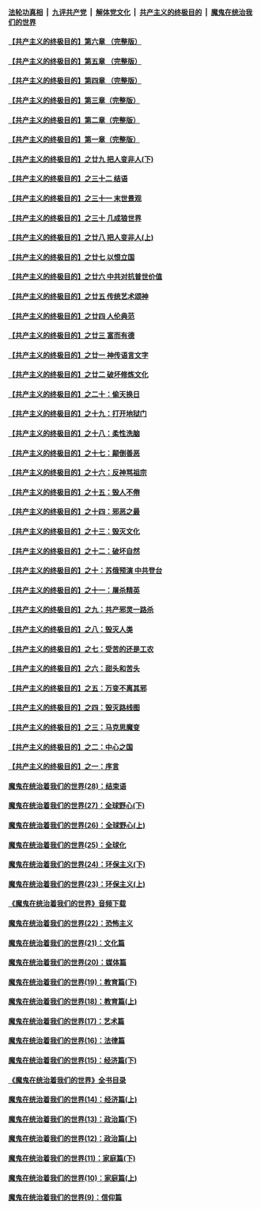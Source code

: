 

####  [法轮功真相](../../../../basic/blob/master/README.md?t=04170601) &nbsp;|&nbsp; [九评共产党](../../../../9ping.md/blob/master/README.md?t=04170601) &nbsp;|&nbsp; [解体党文化](../../../../jtdwh.md/blob/master/README.md?t=04170601)  &nbsp;|&nbsp; [共产主义的终极目的](../../../../gczydzjmd.md/blob/master/README.md?t=04170601) &nbsp;|&nbsp; [魔鬼在统治我们的世界](../../../../mgztzwmdsj.md/blob/master/README.md?t=04170601) 

#### [【共产主义的终极目的】第六章 （完整版）](../pages/nsc422/n11428913.md?t=04170601) 

#### [【共产主义的终极目的】第五章 （完整版）](../pages/nsc422/n11428912.md?t=04170601) 

#### [【共产主义的终极目的】第四章 （完整版）](../pages/nsc422/n11428907.md?t=04170601) 

#### [【共产主义的终极目的】第三章（完整版）](../pages/nsc422/n11428848.md?t=04170601) 

#### [【共产主义的终极目的】第二章（完整版）](../pages/nsc422/n11428831.md?t=04170601) 

#### [【共产主义的终极目的】第一章（完整版）](../pages/nsc422/n11417651.md?t=04170601) 

#### [【共产主义的终极目的】之廿九 把人变非人(下)](../pages/nsc422/n11344140.md?t=04170601) 

#### [【共产主义的终极目的】之三十二 结语](../pages/nsc422/n11360535.md?t=04170601) 

#### [【共产主义的终极目的】之三十一 末世景观](../pages/nsc422/n11351129.md?t=04170601) 

#### [【共产主义的终极目的】之三十 几成狼世界](../pages/nsc422/n11348280.md?t=04170601) 

#### [【共产主义的终极目的】之廿八 把人变非人(上)](../pages/nsc422/n11340492.md?t=04170601) 

#### [【共产主义的终极目的】之廿七 以恨立国](../pages/nsc422/n11336944.md?t=04170601) 

#### [【共产主义的终极目的】之廿六 中共对抗普世价值](../pages/nsc422/n11324785.md?t=04170601) 

#### [【共产主义的终极目的】之廿五 传统艺术颂神](../pages/nsc422/n11296396.md?t=04170601) 

#### [【共产主义的终极目的】之廿四 人伦典范](../pages/nsc422/n11296397.md?t=04170601) 

#### [【共产主义的终极目的】之廿三 富而有德](../pages/nsc422/n11283598.md?t=04170601) 

#### [【共产主义的终极目的】之廿一 神传语言文字](../pages/nsc422/n11263265.md?t=04170601) 

#### [【共产主义的终极目的】之廿二 破坏修炼文化](../pages/nsc422/n11245728.md?t=04170601) 

#### [【共产主义的终极目的】之二十：偷天换日](../pages/nsc422/n11238846.md?t=04170601) 

#### [【共产主义的终极目的】之十九：打开地狱门](../pages/nsc422/n11206376.md?t=04170601) 

#### [【共产主义的终极目的】之十八：柔性洗脑](../pages/nsc422/n11199994.md?t=04170601) 

#### [【共产主义的终极目的】之十七：颠倒善恶](../pages/nsc422/n11179782.md?t=04170601) 

#### [【共产主义的终极目的】之十六：反神骂祖宗](../pages/nsc422/n11166798.md?t=04170601) 

#### [【共产主义的终极目的】之十五：毁人不倦](../pages/nsc422/n11166792.md?t=04170601) 

#### [【共产主义的终极目的】之十四：邪恶之最](../pages/nsc422/n11150249.md?t=04170601) 

#### [【共产主义的终极目的】之十三：毁灭文化](../pages/nsc422/n11135227.md?t=04170601) 

#### [【共产主义的终极目的】之十二：破坏自然](../pages/nsc422/n11135214.md?t=04170601) 

#### [【共产主义的终极目的】之十：苏俄预演 中共登台](../pages/nsc422/n11118424.md?t=04170601) 

#### [【共产主义的终极目的】之十一：屠杀精英](../pages/nsc422/n11118442.md?t=04170601) 

#### [【共产主义的终极目的】之九：共产邪灵一路杀](../pages/nsc422/n11114139.md?t=04170601) 

#### [【共产主义的终极目的】之八：毁灭人类](../pages/nsc422/n11108503.md?t=04170601) 

#### [【共产主义的终极目的】之七：受苦的还是工农](../pages/nsc422/n11101809.md?t=04170601) 

#### [【共产主义的终极目的】之六：甜头和苦头](../pages/nsc422/n11096971.md?t=04170601) 

#### [【共产主义的终极目的】之五：万变不离其邪](../pages/nsc422/n11091285.md?t=04170601) 

#### [【共产主义的终极目的】之四：毁灭路线图](../pages/nsc422/n11086284.md?t=04170601) 

#### [【共产主义的终极目的】之三：马克思魔变](../pages/nsc422/n11061941.md?t=04170601) 

#### [【共产主义的终极目的】之二：中心之国](../pages/nsc422/n11047728.md?t=04170601) 

#### [【共产主义的终极目的】之一：序言](../pages/nsc422/n11086077.md?t=04170601) 

#### [魔鬼在统治着我们的世界(28)：结束语](../pages/nsc422/n10936246.md?t=04170601) 

#### [魔鬼在统治着我们的世界(27)：全球野心(下)](../pages/nsc422/n10928319.md?t=04170601) 

#### [魔鬼在统治着我们的世界(26)：全球野心(上)](../pages/nsc422/n10900318.md?t=04170601) 

#### [魔鬼在统治着我们的世界(25)：全球化](../pages/nsc422/n10788205.md?t=04170601) 

#### [魔鬼在统治着我们的世界(24)：环保主义(下)](../pages/nsc422/n10695307.md?t=04170601) 

#### [魔鬼在统治着我们的世界(23)：环保主义(上)](../pages/nsc422/n10688613.md?t=04170601) 

#### [《魔鬼在统治着我们的世界》音频下载](../pages/nsc422/n10635553.md?t=04170601) 

#### [魔鬼在统治着我们的世界(22)：恐怖主义](../pages/nsc422/n10614727.md?t=04170601) 

#### [魔鬼在统治着我们的世界(21)：文化篇](../pages/nsc422/n10597706.md?t=04170601) 

#### [魔鬼在统治着我们的世界(20)：媒体篇](../pages/nsc422/n10586579.md?t=04170601) 

#### [魔鬼在统治着我们的世界(19)：教育篇(下)](../pages/nsc422/n10564808.md?t=04170601) 

#### [魔鬼在统治着我们的世界(18)：教育篇(上)](../pages/nsc422/n10526970.md?t=04170601) 

#### [魔鬼在统治着我们的世界(17)：艺术篇](../pages/nsc422/n10499093.md?t=04170601) 

#### [魔鬼在统治着我们的世界(16)：法律篇](../pages/nsc422/n10485969.md?t=04170601) 

#### [魔鬼在统治着我们的世界(15)：经济篇(下)](../pages/nsc422/n10469975.md?t=04170601) 

#### [《魔鬼在统治着我们的世界》全书目录](../pages/nsc422/n10464261.md?t=04170601) 

#### [魔鬼在统治着我们的世界(14)：经济篇(上)](../pages/nsc422/n10457370.md?t=04170601) 

#### [魔鬼在统治着我们的世界(13)：政治篇(下)](../pages/nsc422/n10448270.md?t=04170601) 

#### [魔鬼在统治着我们的世界(12)：政治篇(上)](../pages/nsc422/n10444576.md?t=04170601) 

#### [魔鬼在统治着我们的世界(11)：家庭篇(下)](../pages/nsc422/n10440961.md?t=04170601) 

#### [魔鬼在统治着我们的世界(10)：家庭篇(上)](../pages/nsc422/n10435448.md?t=04170601) 

#### [魔鬼在统治着我们的世界(9)：信仰篇](../pages/nsc422/n10432159.md?t=04170601) 

